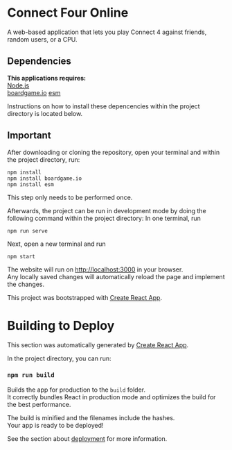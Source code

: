 # Connect Four Online
A web-based application that lets you play Connect 4 against friends, random users, or a CPU.

## Dependencies
**This applications requires:**\
[Node.js](https://nodejs.org/en)\
[boardgame.io](https://boardgame.io/)
[esm](https://github.com/standard-things/esm)

Instructions on how to install these depencencies within the project directory is located below.

## Important
After downloading or cloning the repository, open your terminal and within the project directory, run:
```
npm install
npm install boardgame.io
npm install esm
```
This step only needs to be performed once.

Afterwards, the project can be run in development mode by doing the following command within the project directory:
In one terminal, run
```
npm run serve
```
Next, open a new terminal and run
```
npm start
```
The website will run on [http://localhost:3000](http://localhost:3000) in your browser.\
Any locally saved changes will automatically reload the page and implement the changes.

This project was bootstrapped with [Create React App](https://github.com/facebook/create-react-app).

# Building to Deploy

This section was automatically generated by [Create React App](https://github.com/facebook/create-react-app).

In the project directory, you can run:

### `npm run build`

Builds the app for production to the `build` folder.\
It correctly bundles React in production mode and optimizes the build for the best performance.

The build is minified and the filenames include the hashes.\
Your app is ready to be deployed!

See the section about [deployment](https://facebook.github.io/create-react-app/docs/deployment) for more information.

